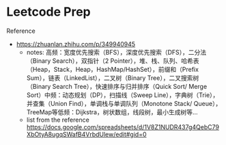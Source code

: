 # Leetcode Prep

Reference
- https://zhuanlan.zhihu.com/p/349940945
  - notes: 
高频：宽度优先搜索（BFS），深度优先搜索（DFS），二分法（Binary Search），双指针（2 Pointer），堆、栈、队列、哈希表（Heap，Stack，Heap，HashMap/HashSet），前缀和（Prefix Sum），链表（LinkedList），二叉树（Binary Tree），二叉搜索树（Binary Search Tree），快速排序与归并排序（Quick Sort/ Merge Sort）中频：动态规划（DP），扫描线（Sweep Line），字典树（Trie），并查集（Union Find），单调栈与单调队列（Monotone Stack/ Queue），TreeMap等低频：Dijkstra，树状数组，线段树，最小生成树等…
  - list from the reference https://docs.google.com/spreadsheets/d/1V8Z1NUDR437g4QebC79XbOtyA8ugqSWafB4VrbdUlew/edit#gid=0
